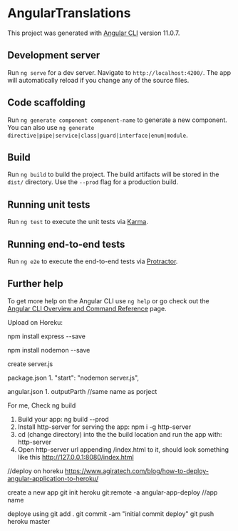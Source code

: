 # AngularTranslations

This project was generated with [Angular CLI](https://github.com/angular/angular-cli) version 11.0.7.

## Development server

Run `ng serve` for a dev server. Navigate to `http://localhost:4200/`. The app will automatically reload if you change any of the source files.

## Code scaffolding

Run `ng generate component component-name` to generate a new component. You can also use `ng generate directive|pipe|service|class|guard|interface|enum|module`.

## Build

Run `ng build` to build the project. The build artifacts will be stored in the `dist/` directory. Use the `--prod` flag for a production build.

## Running unit tests

Run `ng test` to execute the unit tests via [Karma](https://karma-runner.github.io).

## Running end-to-end tests

Run `ng e2e` to execute the end-to-end tests via [Protractor](http://www.protractortest.org/).

## Further help

To get more help on the Angular CLI use `ng help` or go check out the [Angular CLI Overview and Command Reference](https://angular.io/cli) page.


Upload on Horeku:

npm install express  --save

npm install nodemon  --save

create server.js

package.json
    1.  "start": "nodemon server.js",

angular.json
    1. outputParth //same name as porject


For me, Check ng build
1. Build your app: ng build --prod
2. Install http-server for serving the app: npm i -g http-server
3. cd (change directory) into the the build location and run the app with: http-server
4. Open http-server url appending /index.html to it, should look something like this http://127.0.0.1:8080/index.html


//deploy on horeku
https://www.agiratech.com/blog/how-to-deploy-angular-application-to-heroku/

create a new app
git init
heroku git:remote -a angular-app-deploy  //app name

deploye using
git add .
git commit -am "initial commit deploy"
git push heroku master